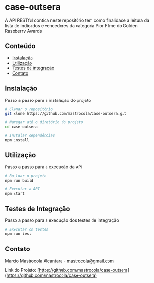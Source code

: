 # case-outsera

A API RESTful contida neste repositório tem como finalidade a leitura da lista de indicados e vencedores da categoria Pior Filme do Golden Raspberry Awards

## Conteúdo

- [Instalação](#installation)
- [Utilização](#usage)
- [Testes de Integração](#tests)
- [Contato](#contact)

## Instalação

Passo a passo para a instalação do projeto

```bash
# Clonar o repositório
git clone https://github.com/mastrocola/case-outsera.git

# Navegar até o diretório do projeto
cd case-outsera

# Instalar dependências
npm install
```

## Utilização

Passo a passo para a execução da API

```bash
# Buildar o projeto
npm run build

# Executar a API
npm start
```

## Testes de Integração

Passo a passo para a execução dos testes de integração

```bash
# Executar os testes
npm run test
```

## Contato

Marcio Mastrocola Alcantara - [mastrocola@gmail.com](mailto:mastrocola@gmail.com)

Link do Projeto: [https://github.com/mastrocola/case-outsera](https://github.com/mastrocola/case-outsera)